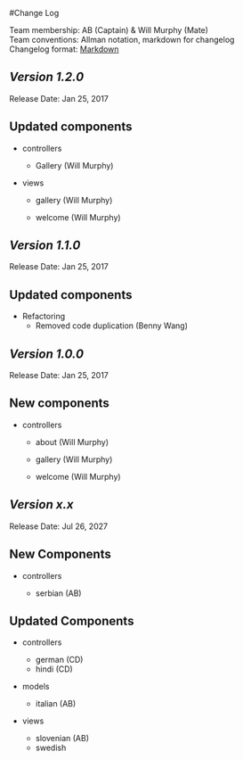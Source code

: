 #Change Log

Team membership:  AB (Captain) & Will Murphy (Mate)  
Team conventions: Allman notation, markdown for changelog  
Changelog format: [Markdown](https://github.com/adam-p/markdown-here/wiki/Markdown-Cheatsheet) 

## *Version 1.2.0*

Release Date: Jan 25, 2017

## Updated components

-   controllers

    -   Gallery (Will Murphy)

-   views

    -   gallery (Will Murphy)

    -   welcome (Will Murphy)

## *Version 1.1.0*

Release Date: Jan 25, 2017

## Updated components

-   Refactoring
    -   Removed code duplication (Benny Wang)

## *Version 1.0.0*

Release Date: Jan 25, 2017

## New components

-   controllers

    -   about (Will Murphy)

    -   gallery (Will Murphy)

    -   welcome (Will Murphy)

## *Version x.x*

Release Date: Jul 26, 2027

## New Components

-   controllers

    -   serbian (AB)
    
## Updated Components

-   controllers

    -   german (CD)
    -   hindi (CD)

-   models

    -   italian (AB)

-   views

    -   slovenian (AB)
    -   swedish


